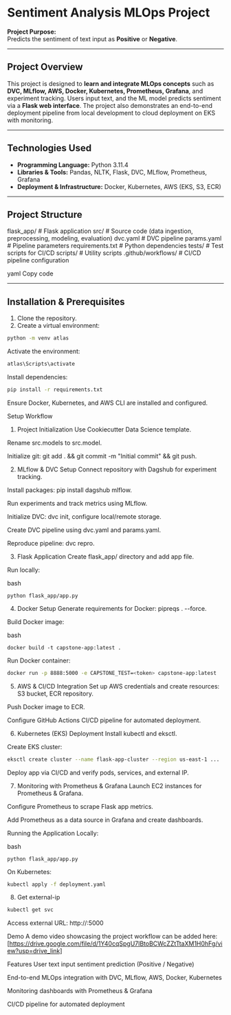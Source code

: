 # Sentiment Analysis MLOps Project

**Project Purpose:**  
Predicts the sentiment of text input as **Positive** or **Negative**.

---

## Project Overview
This project is designed to **learn and integrate MLOps concepts** such as **DVC, MLflow, AWS, Docker, Kubernetes, Prometheus, Grafana**, and experiment tracking. Users input text, and the ML model predicts sentiment via a **Flask web interface**. The project also demonstrates an end-to-end deployment pipeline from local development to cloud deployment on EKS with monitoring.

---

## Technologies Used
- **Programming Language:** Python 3.11.4  
- **Libraries & Tools:** Pandas, NLTK, Flask, DVC, MLflow, Prometheus, Grafana  
- **Deployment & Infrastructure:** Docker, Kubernetes, AWS (EKS, S3, ECR)  

---

## Project Structure
flask_app/ # Flask application
src/ # Source code (data ingestion, preprocessing, modeling, evaluation)
dvc.yaml # DVC pipeline
params.yaml # Pipeline parameters
requirements.txt # Python dependencies
tests/ # Test scripts for CI/CD
scripts/ # Utility scripts
.github/workflows/ # CI/CD pipeline configuration

yaml
Copy code

---

## Installation & Prerequisites
1. Clone the repository.  
2. Create a virtual environment:  
```bash
python -m venv atlas
```
Activate the environment:

```bash
atlas\Scripts\activate
```
Install dependencies:

```bash
pip install -r requirements.txt
```
Ensure Docker, Kubernetes, and AWS CLI are installed and configured.

Setup Workflow
1. Project Initialization
Use Cookiecutter Data Science template.

Rename src.models to src.model.

Initialize git: git add . && git commit -m "Initial commit" && git push.

2. MLflow & DVC Setup
Connect repository with Dagshub for experiment tracking.

Install packages: pip install dagshub mlflow.

Run experiments and track metrics using MLflow.

Initialize DVC: dvc init, configure local/remote storage.

Create DVC pipeline using dvc.yaml and params.yaml.

Reproduce pipeline: dvc repro.

3. Flask Application
Create flask_app/ directory and add app file.

Run locally:

bash
```
python flask_app/app.py
```
4. Docker Setup
Generate requirements for Docker: pipreqs . --force.

Build Docker image:

bash
```
docker build -t capstone-app:latest .
```
Run Docker container:
```bash
docker run -p 8888:5000 -e CAPSTONE_TEST=<token> capstone-app:latest
```
5. AWS & CI/CD Integration
Set up AWS credentials and create resources: S3 bucket, ECR repository.

Push Docker image to ECR.

Configure GitHub Actions CI/CD pipeline for automated deployment.

6. Kubernetes (EKS) Deployment
Install kubectl and eksctl.

Create EKS cluster:

```bash
eksctl create cluster --name flask-app-cluster --region us-east-1 ...
```
Deploy app via CI/CD and verify pods, services, and external IP.

7. Monitoring with Prometheus & Grafana
Launch EC2 instances for Prometheus & Grafana.

Configure Prometheus to scrape Flask app metrics.

Add Prometheus as a data source in Grafana and create dashboards.

Running the Application
Locally:

bash
```
python flask_app/app.py
```
On Kubernetes:

```bash
kubectl apply -f deployment.yaml
```
8. Get external-ip
```bash
kubectl get svc
```
Access external URL: http://<external-ip>:5000

Demo
A demo video showcasing the project workflow can be added here:
[https://drive.google.com/file/d/1Y40cqSpgU7lBtoBCWcZZtTtaXM1H0hFg/view?usp=drive_link]

Features
User text input sentiment prediction (Positive / Negative)

End-to-end MLOps integration with DVC, MLflow, AWS, Docker, Kubernetes

Monitoring dashboards with Prometheus & Grafana

CI/CD pipeline for automated deployment
